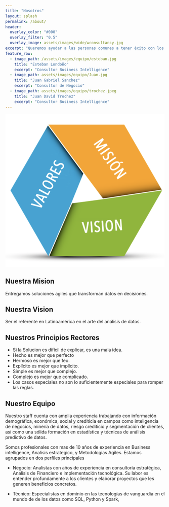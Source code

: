 ```yaml
---
title: "Nosotros"
layout: splash
permalink: /about/
header:
  overlay_color: "#000"
  overlay_filter: "0.5"  
  overlay_image: assets/images/wide/wconsultancy.jpg
excerpt: "Queremos ayudar a las personas comunes a tener éxito con los datos. Creemos en capacitarlo para que tome mejores decisiones eliminando lo desconocido. Tome el control de sus datos y sea más fuerte, mejor y más competitivo cada día."
feature_row:
  - image_path: /assets/images/equipo/esteban.jpg
    title: "Esteban Londoño"
    excerpt: "Consultor Business Intelligence"
  - image_path: assets/images/equipo/Juan.jpg
    title: "Juan Gabriel Sanchez"
    excerpt: "Consultor de Negocio"
  - image_path: assets/images/equipo/trochez.jpeg
    title: "Juan David Trochez"
    excerpt: "Consultor Business Intelligence"
---
```


![](/assets/images/cuadrado/nuestraMision.png)

## Nuestra Mision

Entregamos soluciones agiles que transforman datos en decisiones.

## Nuestra Vision

Ser el referente en Latinoamérica en el arte del análisis de datos.

## Nuestros Principios Rectores

- Si la Solucion es difícil de explicar, es una mala idea.
- Hecho es mejor que perfecto
- Hermoso es mejor que feo.
- Explícito es mejor que implícito.
- Simple es mejor que complejo.
- Complejo es mejor que complicado.
- Los casos especiales no son lo suficientemente especiales para romper las reglas.

## Nuestro Equipo

Nuestro staff cuenta con amplia experiencia trabajando con información demográfica, económica, social y crediticia en campos como inteligencia de negocios, minería de datos, riesgo crediticio y segmentación de clientes, así como una sólida formación en estadística y técnicas de análisis predictivo de datos.

Somos profesionales con mas de 10 años de experiencia en Business intelligence, Analisis estrategico, y Metodologias Agiles. Estamos agrupados en dos perfiles principales 

- Negocio: Analistas con años de experiencia en consultoría estratégica, Analisis de Financiero e implementación tecnológica. Su labor es entender profundamente a los clientes y elaborar proyectos que les generen beneficios concretos.

- Técnico: Especialistas en dominio en las tecnologías de vanguardia en el mundo de de los datos como  SQL, Python y Spark, 
